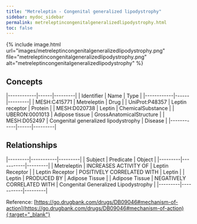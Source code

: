 ```yaml
---
title: "Metreleptin - Congenital generalized lipodystrophy"
sidebar: mydoc_sidebar
permalink: metreleptincongenitalgeneralizedlipodystrophy.html
toc: false 
---
```


{% include image.html url="images/metreleptincongenitalgeneralizedlipodystrophy.png" file="metreleptincongenitalgeneralizedlipodystrophy.png" alt="metreleptincongenitalgeneralizedlipodystrophy" %}

## Concepts

|------------|------|---------|
| Identifier | Name | Type    |
|------------|------|---------|
| MESH:C415771 | Metreleptin | Drug |
| UniProt:P48357 | Leptin receptor | Protein |
| MESH:D020738 | Leptin | ChemicalSubstance |
| UBERON:0001013 | Adipose tissue | GrossAnatomicalStructure |
| MESH:D052497 | Congenital generalized lipodystrophy | Disease |
|------------|------|---------|

## Relationships

|---------|-----------|---------|
| Subject | Predicate | Object  |
|---------|-----------|---------|
| Metreleptin | INCREASES ACTIVITY OF | Leptin Receptor |
| Leptin Receptor | POSITIVELY CORRELATED WITH | Leptin |
| Leptin | PRODUCED BY | Adipose Tissue |
| Adipose Tissue | NEGATIVELY CORRELATED WITH | Congenital Generalized Lipodystrophy |
|---------|-----------|---------|

Reference: [https://go.drugbank.com/drugs/DB09046#mechanism-of-action](https://go.drugbank.com/drugs/DB09046#mechanism-of-action){:target="_blank"}